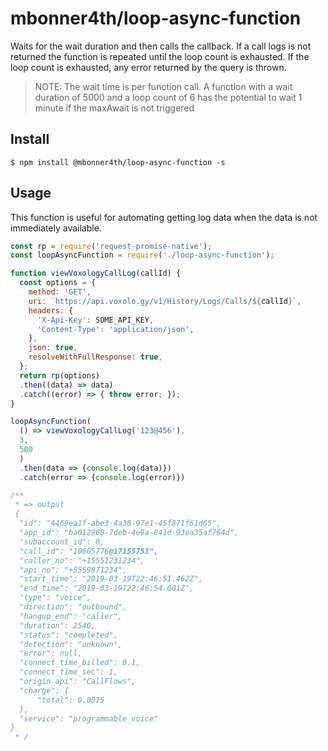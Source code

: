 # mbonner4th/loop-async-function

Waits for the wait duration and then calls the callback. If a call logs is not returned the function is repeated until the loop count is exhausted. If the loop count is exhausted, any error returned by the query is thrown.

> NOTE: The wait time is per function call. A function with a wait duration of 5000 and a loop count of 6 has the potential to wait 1 minute if the maxAwait is not triggered

## Install

```
$ npm install @mbonner4th/loop-async-function -s
```

## Usage

This function is useful for automating getting log data when the data is not immediately available.

```js
const rp = require('request-promise-native');
const loopAsyncFunction = require('./loop-async-function');

function viewVoxologyCallLog(callId) {
  const options = {
    method: 'GET',
    uri: `https://api.voxolo.gy/v1/History/Logs/Calls/${callId}`,
    headers: {
      'X-Api-Key': SOME_API_KEY,
      'Content-Type': 'application/json',
    },
    json: true,
    resolveWithFullResponse: true,
  };
  return rp(options)
  .then((data) => data)
  .catch((error) => { throw error; });
}

loopAsyncFunction(
  () => viewVoxologyCallLog('123@456'),
  3,
  500
  )
  .then(data => {console.log(data)})
  .catch(error => {console.log(error)})

/**
 * => output
 {
  "id": "4469ea1f-abe3-4a30-97e1-45f871f61d65",
  "app_id": "ba012968-7deb-4e9a-841d-93ea35af764d",
  "subaccount_id": 0,
  "call_id": "10605776@17155753",
  "caller_no": "+15551231234",
  "api_no": "+5559871234",
  "start_time": "2019-03-19T22:46:51.462Z",
  "end_time": "2019-03-19T22:46:54.001Z",
  "type": "voice",
  "direction": "outbound",
  "hangup_end": "caller",
  "duration": 2540,
  "status": "completed",
  "detection": "unknown",
  "error": null,
  "connect_time_billed": 0.1,
  "connect_time_sec": 1,
  "origin_api": "CallFlows",
  "charge": {
      "total": 0.0015
  },
  "service": "programmable_voice"
}
 * /
```
